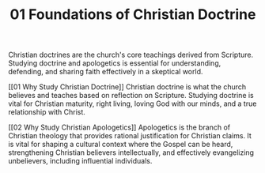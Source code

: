 ﻿---
title: 01 Foundations of Christian Doctrine
description: 
permalink: 
aliases:
  - 01 Foundations of Christian Doctrine
tags: 
draft: 
date:
---
Christian doctrines are the church's core teachings derived from Scripture. Studying doctrine and apologetics is essential for understanding, defending, and sharing faith effectively in a skeptical world.

[[01 Why Study Christian Doctrine]]
Christian doctrine is what the church believes and teaches based on reflection on Scripture. Studying doctrine is vital for Christian maturity, right living, loving God with our minds, and a true relationship with Christ.

[[02 Why Study Christian Apologetics]]
Apologetics is the branch of Christian theology that provides rational justification for Christian claims. It is vital for shaping a cultural context where the Gospel can be heard, strengthening Christian believers intellectually, and effectively evangelizing unbelievers, including influential individuals.